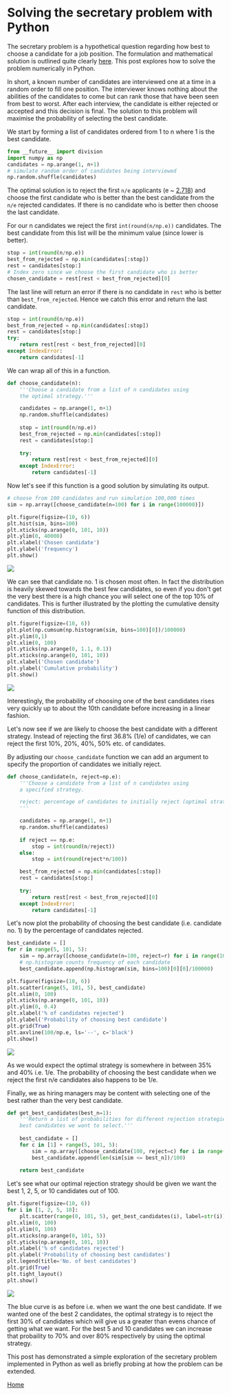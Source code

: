 # Solving the secretary problem with Python

The secretary problem is a hypothetical question regarding how best to choose a candidate for a job position.  The formulation and mathematical solution is outlined quite clearly [here](https://en.wikipedia.org/wiki/Secretary_problem).  This post explores how to solve the problem numerically in Python.

In short, a known number of candidates are interviewed one at a time in a random order to fill one position.  The interviewer knows nothing about the abilities of the candidates to come but can rank those that have been seen from best to worst.  After each interview, the candidate is either rejected or accepted and this decision is final.  The solution to this problem will maximise the probability of selecting the best candidate.   

We start by forming a list of candidates ordered from 1 to n where 1 is the best candidate.  

```python
from __future__ import division
import numpy as np
candidates = np.arange(1, n+1)
# simulate random order of candidates being interviewed
np.random.shuffle(candidates)
```

The optimal solution is to reject the first `n/e` applicants (e ~ [2.718](https://en.wikipedia.org/wiki/E_(mathematical_constant))) and choose the first candidate who is better than the best candidate from the `n/e` rejected candidates.  If there is no candidate who is better then choose the last candidate.

For our n candidates we reject the first `int(round(n/np.e))` candidates.  The best candidate from this list will be the minimum value (since lower is better).

```python
stop = int(round(n/np.e)) 
best_from_rejected = np.min(candidates[:stop])
rest = candidates[stop:]
# Index zero since we choose the first candidate who is better
chosen_candidate = rest[rest < best_from_rejected][0]
```

The last line will return an error if there is no candidate in `rest` who is better than `best_from_rejected`.  Hence we catch this error and return the last candidate.

```python
stop = int(round(n/np.e)) 
best_from_rejected = np.min(candidates[:stop])
rest = candidates[stop:]
try:
	return rest[rest < best_from_rejected][0]
except IndexError:
	return candidates[-1]
```

We can wrap all of this in a function.
```python
def choose_candidate(n):
	'''Choose a candidate from a list of n candidates using 
	the optimal strategy.'''

    candidates = np.arange(1, n+1)
    np.random.shuffle(candidates)
    
    stop = int(round(n/np.e)) 
    best_from_rejected = np.min(candidates[:stop])
    rest = candidates[stop:]
    
    try:
    	return rest[rest < best_from_rejected][0]
    except IndexError:
    	return candidates[-1]
```

Now let's see if this function is a good solution by simulating its output.  

```python
# choose from 100 candidates and run simulation 100,000 times
sim = np.array([choose_candidate(n=100) for i in range(100000)])

plt.figure(figsize=(10, 6))
plt.hist(sim, bins=100)
plt.xticks(np.arange(0, 101, 10))
plt.ylim(0, 40000)
plt.xlabel('Chosen candidate')
plt.ylabel('frequency')
plt.show()
```

![](figs/fig1.png)

We can see that candidate no. 1 is chosen most often.  In fact the distribution is heavily skewed towards the best few candidates, so even if you don't get the very best there is a high chance you will select one of the top 10% of candidates.  This is further illustrated by the plotting the cumulative density function of this distribution.

```python
plt.figure(figsize=(10, 6))
plt.plot(np.cumsum(np.histogram(sim, bins=100)[0])/100000)
plt.ylim(0,1)
plt.xlim(0, 100)
plt.yticks(np.arange(0, 1.1, 0.1))
plt.xticks(np.arange(0, 101, 10))
plt.xlabel('Chosen candidate')
plt.ylabel('Cumulative probability')
plt.show()
```

![](figs/fig2.png)

Interestingly, the probability of choosing one of the best candidates rises very quickly up to about the 10th candidate before increasing in a linear fashion.

Let's now see if we are likely to choose the best candidate with a different strategy.  Instead of rejecting the first 36.8% (1/e) of candidates, we can reject the first 10%, 20%, 40%, 50% etc. of candidates.

By adjusting our `choose_candidate` function we can add an argument to specify the proportion of candidates we initially reject.  

```python
def choose_candidate(n, reject=np.e):
	'''Choose a candidate from a list of n candidates using 
	a specified strategy.

	reject: percentage of candidates to initially reject (optimal strategy by default)
	'''

    candidates = np.arange(1, n+1)
    np.random.shuffle(candidates)
    
    if reject == np.e:
        stop = int(round(n/reject))
    else:
        stop = int(round(reject*n/100))

    best_from_rejected = np.min(candidates[:stop])
    rest = candidates[stop:]
    
    try:
    	return rest[rest < best_from_rejected][0]
    except IndexError:
    	return candidates[-1]
```

Let's now plot the probability of choosing the best candidate (i.e. candidate no. 1) by the percentage of candidates rejected.

```python
best_candidate = []
for r in range(5, 101, 5):
    sim = np.array([choose_candidate(n=100, reject=r) for i in range(100000)])
    # np.histogram counts frequency of each candidate
    best_candidate.append(np.histogram(sim, bins=100)[0][0]/100000)

plt.figure(figsize=(10, 6))
plt.scatter(range(5, 101, 5), best_candidate)
plt.xlim(0, 100)
plt.xticks(np.arange(0, 101, 10))
plt.ylim(0, 0.4)
plt.xlabel('% of candidates rejected')
plt.ylabel('Probability of choosing best candidate')
plt.grid(True)
plt.axvline(100/np.e, ls='--', c='black')
plt.show()
```

![](figs/fig3.png)

As we would expect the optimal strategy is somewhere in between 35% and 40% i.e. 1/e.  The probability of choosing the best candidate when we reject the first n/e candidates also happens to be 1/e.  

Finally, we as hiring managers may be content with selecting one of the best rather than the very best candidate.  

```python
def get_best_candidates(best_n=1):
    '''Return a list of probabilities for different rejection strategies and specify what percentage of the
    best candidates we want to select.'''
    
    best_candidate = []
    for c in [1] + range(5, 101, 5):
        sim = np.array([choose_candidate(100, reject=c) for i in range(10000)])
        best_candidate.append(len(sim[sim <= best_n])/100)
        
    return best_candidate
```

Let's see what our optimal rejection strategy should be given we want the best 1, 2, 5, or 10 candidates out of 100.

```python
plt.figure(figsize=(10, 6))
for i in [1, 2, 5, 10]:
    plt.scatter(range(0, 101, 5), get_best_candidates(i), label=str(i))
plt.xlim(0, 100)
plt.ylim(0, 100)
plt.xticks(np.arange(0, 101, 5))
plt.yticks(np.arange(0, 101, 10))
plt.xlabel('% of candidates rejected')
plt.ylabel('Probability of choosing best candidates')
plt.legend(title='No. of best candidates')
plt.grid(True)
plt.tight_layout()
plt.show()
```

![](figs/fig4.png)

The blue curve is as before i.e. when we want the one best candidate.  If we wanted one of the best 2 candidates, the optimal strategy is to reject the first 30% of candidates which will give us a greater than evens chance of getting what we want.  For the best 5 and 10 candidates we can increase that probaility to 70% and over 80% respectively by using the optimal strategy.  

This post has demonstrated a simple exploration of the secretary problem implemented in Python as well as briefly probing at how the problem can be extended.

[Home](https://imrankhan17.github.io/)




